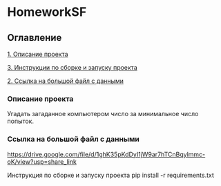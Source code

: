 # HomeworkSF

## Оглавление  
[1. Описание проекта](.README.md#Описание-проекта)   

[3. Инструкции по сборке и запуску проекта](.README.md#Инструкции-по-сборке-и-запуску-проекта)

[2. Ссылка на большой файл с данными](.README.md#Ссылка-на-большой-файл-с-данными)  

### Описание проекта    
Угадать загаданное компьютером число за минимальное число попыток.

### Ссылка на большой файл с данными
https://drive.google.com/file/d/1ghK35pKdDyI1jW9ar7hTCnBqylmmc-oK/view?usp=share_link

Инструкция по сборке и запуску проекта
pip install -r requirements.txt
